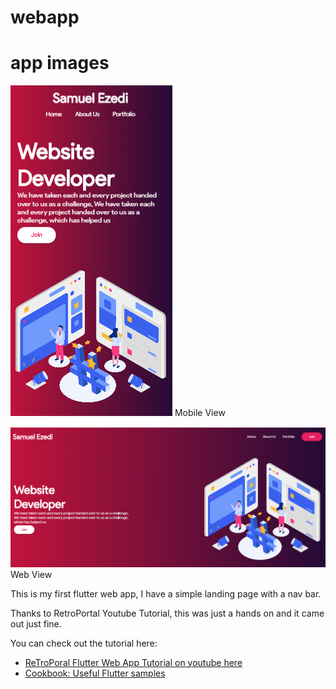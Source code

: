 # webapp

# app images
![Mobile](https://raw.githubusercontent.com/samuelezedi/flutter_web/master/assets/images/2.png)
Mobile View

![Web](https://raw.githubusercontent.com/samuelezedi/flutter_web/master/assets/images/1.png)
Web View

This is my first flutter web app, I have a simple landing page with a nav bar.

Thanks to RetroPortal Youtube Tutorial, this was just a hands on
and it came out just fine.

You can check out the tutorial here:

- [ReTroPoral Flutter Web App Tutorial on youtube here](https://www.youtube.com/watch?v=rpkKYQCioW0&t=133s)
- [Cookbook: Useful Flutter samples](https://flutter.dev/docs/cookbook)

